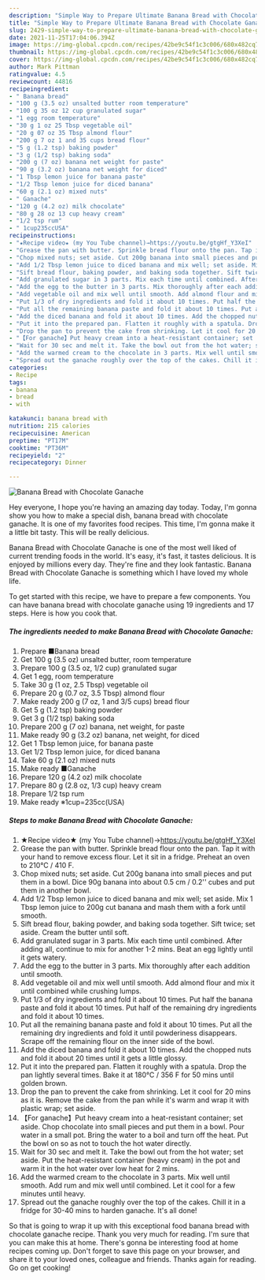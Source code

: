 ```yaml
---
description: "Simple Way to Prepare Ultimate Banana Bread with Chocolate Ganache"
title: "Simple Way to Prepare Ultimate Banana Bread with Chocolate Ganache"
slug: 2429-simple-way-to-prepare-ultimate-banana-bread-with-chocolate-ganache
date: 2021-11-25T17:04:06.394Z
image: https://img-global.cpcdn.com/recipes/42be9c54f1c3c006/680x482cq70/banana-bread-with-chocolate-ganache-recipe-main-photo.jpg
thumbnail: https://img-global.cpcdn.com/recipes/42be9c54f1c3c006/680x482cq70/banana-bread-with-chocolate-ganache-recipe-main-photo.jpg
cover: https://img-global.cpcdn.com/recipes/42be9c54f1c3c006/680x482cq70/banana-bread-with-chocolate-ganache-recipe-main-photo.jpg
author: Mark Pittman
ratingvalue: 4.5
reviewcount: 44816
recipeingredient:
- " Banana bread"
- "100 g (3.5 oz) unsalted butter room temperature"
- "100 g 35 oz 12 cup granulated sugar"
- "1 egg room temperature"
- "30 g 1 oz 25 Tbsp vegetable oil"
- "20 g 07 oz 35 Tbsp almond flour"
- "200 g 7 oz 1 and 35 cups bread flour"
- "5 g (1.2 tsp) baking powder"
- "3 g (1/2 tsp) baking soda"
- "200 g (7 oz) banana net weight for paste"
- "90 g (3.2 oz) banana net weight for diced"
- "1 Tbsp lemon juice for banana paste"
- "1/2 Tbsp lemon juice for diced banana"
- "60 g (2.1 oz) mixed nuts"
- " Ganache"
- "120 g (4.2 oz) milk chocolate"
- "80 g 28 oz 13 cup heavy cream"
- "1/2 tsp rum"
- " 1cup235ccUSA"
recipeinstructions:
- "★Recipe video★ (my You Tube channel)→https://youtu.be/gtgHf_Y3XeI"
- "Grease the pan with butter. Sprinkle bread flour onto the pan. Tap it with your hand to remove excess flour. Let it sit in a fridge. Preheat an oven to 210℃ / 410 F."
- "Chop mixed nuts; set aside. Cut 200g banana into small pieces and put them in a bowl. Dice 90g banana into about 0.5 cm / 0.2'' cubes and put them in another bowl."
- "Add 1/2 Tbsp lemon juice to diced banana and mix well; set aside. Mix 1 Tbsp lemon juice to 200g cut banana and mash them with a fork until smooth."
- "Sift bread flour, baking powder, and baking soda together. Sift twice; set aside. Cream the butter until soft."
- "Add granulated sugar in 3 parts. Mix each time until combined. After adding all, continue to mix for another 1-2 mins. Beat an egg lightly until it gets watery."
- "Add the egg to the butter in 3 parts. Mix thoroughly after each addition until smooth."
- "Add vegetable oil and mix well until smooth. Add almond flour and mix it until combined while crushing lumps."
- "Put 1/3 of dry ingredients and fold it about 10 times. Put half the banana paste and fold it about 10 times. Put half of the remaining dry ingredients and fold it about 10 times."
- "Put all the remaining banana paste and fold it about 10 times. Put all the remaining dry ingredients and fold it until powderiness disappears. Scrape off the remaining flour on the inner side of the bowl."
- "Add the diced banana and fold it about 10 times. Add the chopped nuts and fold it about 20 times until it gets a little glossy."
- "Put it into the prepared pan. Flatten it roughly with a spatula. Drop the pan lightly several times. Bake it at 180℃ / 356 F for 50 mins until golden brown."
- "Drop the pan to prevent the cake from shrinking. Let it cool for 20 mins as it is. Remove the cake from the pan while it's warm and wrap it with plastic wrap; set aside."
- "【For ganache】Put heavy cream into a heat-resistant container; set aside. Chop chocolate into small pieces and put them in a bowl. Pour water in a small pot. Bring the water to a boil and turn off the heat. Put the bowl on so as not to touch the hot water directly."
- "Wait for 30 sec and melt it. Take the bowl out from the hot water; set aside. Put the heat-resistant container (heavy cream) in the pot and warm it in the hot water over low heat for 2 mins."
- "Add the warmed cream to the chocolate in 3 parts. Mix well until smooth. Add rum and mix well until combined. Let it cool for a few minutes until heavy."
- "Spread out the ganache roughly over the top of the cakes. Chill it in a fridge for 30-40 mins to harden ganache. It's all done!"
categories:
- Recipe
tags:
- banana
- bread
- with

katakunci: banana bread with 
nutrition: 215 calories
recipecuisine: American
preptime: "PT17M"
cooktime: "PT36M"
recipeyield: "2"
recipecategory: Dinner

---
```



![Banana Bread with Chocolate Ganache](https://img-global.cpcdn.com/recipes/42be9c54f1c3c006/680x482cq70/banana-bread-with-chocolate-ganache-recipe-main-photo.jpg)

Hey everyone, I hope you're having an amazing day today. Today, I'm gonna show you how to make a special dish, banana bread with chocolate ganache. It is one of my favorites food recipes. This time, I'm gonna make it a little bit tasty. This will be really delicious.

Banana Bread with Chocolate Ganache is one of the most well liked of current trending foods in the world. It's easy, it's fast, it tastes delicious. It is enjoyed by millions every day. They're fine and they look fantastic. Banana Bread with Chocolate Ganache is something which I have loved my whole life.




To get started with this recipe, we have to prepare a few components. You can have banana bread with chocolate ganache using 19 ingredients and 17 steps. Here is how you cook that.

<!--inarticleads1-->

##### The ingredients needed to make Banana Bread with Chocolate Ganache:

1. Prepare  ■Banana bread
1. Get 100 g (3.5 oz) unsalted butter, room temperature
1. Prepare 100 g (3.5 oz, 1/2 cup) granulated sugar
1. Get 1 egg, room temperature
1. Take 30 g (1 oz, 2.5 Tbsp) vegetable oil
1. Prepare 20 g (0.7 oz, 3.5 Tbsp) almond flour
1. Make ready 200 g (7 oz, 1 and 3/5 cups) bread flour
1. Get 5 g (1.2 tsp) baking powder
1. Get 3 g (1/2 tsp) baking soda
1. Prepare 200 g (7 oz) banana, net weight, for paste
1. Make ready 90 g (3.2 oz) banana, net weight, for diced
1. Get 1 Tbsp lemon juice, for banana paste
1. Get 1/2 Tbsp lemon juice, for diced banana
1. Take 60 g (2.1 oz) mixed nuts
1. Make ready  ■Ganache
1. Prepare 120 g (4.2 oz) milk chocolate
1. Prepare 80 g (2.8 oz, 1/3 cup) heavy cream
1. Prepare 1/2 tsp rum
1. Make ready  ※1cup=235cc(USA)




<!--inarticleads2-->

##### Steps to make Banana Bread with Chocolate Ganache:

1. ★Recipe video★ (my You Tube channel)→https://youtu.be/gtgHf_Y3XeI
1. Grease the pan with butter. Sprinkle bread flour onto the pan. Tap it with your hand to remove excess flour. Let it sit in a fridge. Preheat an oven to 210℃ / 410 F.
1. Chop mixed nuts; set aside. Cut 200g banana into small pieces and put them in a bowl. Dice 90g banana into about 0.5 cm / 0.2'' cubes and put them in another bowl.
1. Add 1/2 Tbsp lemon juice to diced banana and mix well; set aside. Mix 1 Tbsp lemon juice to 200g cut banana and mash them with a fork until smooth.
1. Sift bread flour, baking powder, and baking soda together. Sift twice; set aside. Cream the butter until soft.
1. Add granulated sugar in 3 parts. Mix each time until combined. After adding all, continue to mix for another 1-2 mins. Beat an egg lightly until it gets watery.
1. Add the egg to the butter in 3 parts. Mix thoroughly after each addition until smooth.
1. Add vegetable oil and mix well until smooth. Add almond flour and mix it until combined while crushing lumps.
1. Put 1/3 of dry ingredients and fold it about 10 times. Put half the banana paste and fold it about 10 times. Put half of the remaining dry ingredients and fold it about 10 times.
1. Put all the remaining banana paste and fold it about 10 times. Put all the remaining dry ingredients and fold it until powderiness disappears. Scrape off the remaining flour on the inner side of the bowl.
1. Add the diced banana and fold it about 10 times. Add the chopped nuts and fold it about 20 times until it gets a little glossy.
1. Put it into the prepared pan. Flatten it roughly with a spatula. Drop the pan lightly several times. Bake it at 180℃ / 356 F for 50 mins until golden brown.
1. Drop the pan to prevent the cake from shrinking. Let it cool for 20 mins as it is. Remove the cake from the pan while it's warm and wrap it with plastic wrap; set aside.
1. 【For ganache】Put heavy cream into a heat-resistant container; set aside. Chop chocolate into small pieces and put them in a bowl. Pour water in a small pot. Bring the water to a boil and turn off the heat. Put the bowl on so as not to touch the hot water directly.
1. Wait for 30 sec and melt it. Take the bowl out from the hot water; set aside. Put the heat-resistant container (heavy cream) in the pot and warm it in the hot water over low heat for 2 mins.
1. Add the warmed cream to the chocolate in 3 parts. Mix well until smooth. Add rum and mix well until combined. Let it cool for a few minutes until heavy.
1. Spread out the ganache roughly over the top of the cakes. Chill it in a fridge for 30-40 mins to harden ganache. It's all done!




So that is going to wrap it up with this exceptional food banana bread with chocolate ganache recipe. Thank you very much for reading. I'm sure that you can make this at home. There's gonna be interesting food at home recipes coming up. Don't forget to save this page on your browser, and share it to your loved ones, colleague and friends. Thanks again for reading. Go on get cooking!

